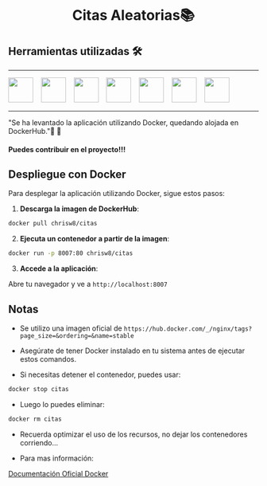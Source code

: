 <h1 align="center">Citas Aleatorias📚</h1>

## Herramientas utilizadas 🛠️  
___

<img src="https://cdn.jsdelivr.net/gh/devicons/devicon@latest/icons/html5/html5-original.svg" width="50" height="50"/>&nbsp;&nbsp;&nbsp;&nbsp;<img src="https://cdn.jsdelivr.net/gh/devicons/devicon@latest/icons/javascript/javascript-original.svg" width="50" height="50"/>&nbsp;&nbsp;&nbsp;&nbsp;<img src="https://cdn.jsdelivr.net/gh/devicons/devicon@latest/icons/css3/css3-original.svg" width="50" height="50"/>&nbsp;&nbsp;&nbsp;&nbsp;<img src="https://cdn.jsdelivr.net/gh/devicons/devicon@latest/icons/git/git-original.svg"  width="50" height="50"/>&nbsp;&nbsp;&nbsp;&nbsp;<img src="https://cdn.jsdelivr.net/gh/devicons/devicon@latest/icons/github/github-original.svg" width="50" height="50"/>&nbsp;&nbsp;&nbsp;&nbsp;<img src="https://cdn.jsdelivr.net/gh/devicons/devicon@latest/icons/visualstudio/visualstudio-plain.svg" width="50" height="50"/>&nbsp;&nbsp;&nbsp;&nbsp;<img src="https://cdn.jsdelivr.net/gh/devicons/devicon@latest/icons/docker/docker-original.svg" width="50" height="50"/>
___

"Se ha levantado la aplicación utilizando Docker, quedando alojada en DockerHub."🚀 🐳

#### Puedes contribuir en el proyecto!!!

## Despliegue con Docker

Para desplegar la aplicación utilizando Docker, sigue estos pasos:

1. **Descarga la imagen de DockerHub**:

```bash
docker pull chrisw8/citas 
```

2. **Ejecuta un contenedor a partir de la imagen**:

```bash
docker run -p 8007:80 chrisw8/citas
```

3. **Accede a la aplicación**:

Abre tu navegador y ve a ``` http://localhost:8007    ```


## Notas

* Se utilizo una imagen oficial de ``` https://hub.docker.com/_/nginx/tags?page_size=&ordering=&name=stable  ``` 

* Asegúrate de tener Docker instalado en tu sistema antes de ejecutar estos comandos.
* Si necesitas detener el contenedor, puedes usar:
```bash 
docker stop citas
```

* Luego lo puedes eliminar:
```bash
docker rm citas
```
* Recuerda optimizar el uso de los recursos, no dejar los contenedores corriendo... 

* Para mas información:

[Documentación Oficial Docker](https://docs.docker.com/manuals/)

